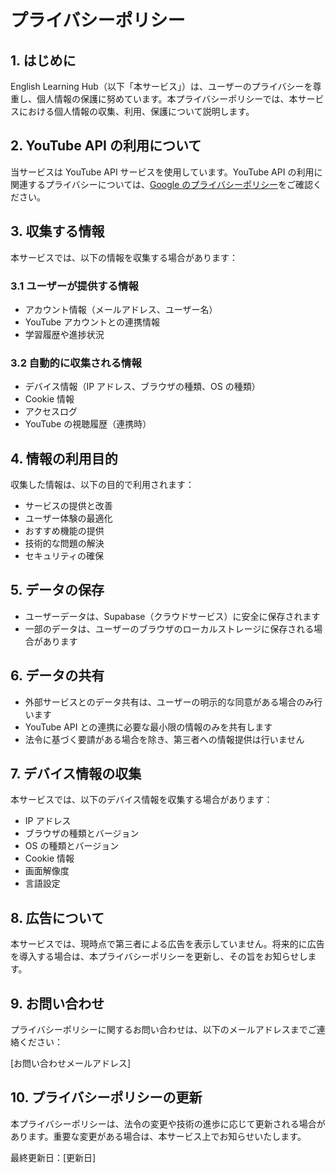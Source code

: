 # プライバシーポリシー

## 1. はじめに

English Learning Hub（以下「本サービス」）は、ユーザーのプライバシーを尊重し、個人情報の保護に努めています。本プライバシーポリシーでは、本サービスにおける個人情報の収集、利用、保護について説明します。

## 2. YouTube API の利用について

当サービスは YouTube API サービスを使用しています。YouTube API の利用に関連するプライバシーについては、[Google のプライバシーポリシー](http://www.google.com/policies/privacy)をご確認ください。

## 3. 収集する情報

本サービスでは、以下の情報を収集する場合があります：

### 3.1 ユーザーが提供する情報

- アカウント情報（メールアドレス、ユーザー名）
- YouTube アカウントとの連携情報
- 学習履歴や進捗状況

### 3.2 自動的に収集される情報

- デバイス情報（IP アドレス、ブラウザの種類、OS の種類）
- Cookie 情報
- アクセスログ
- YouTube の視聴履歴（連携時）

## 4. 情報の利用目的

収集した情報は、以下の目的で利用されます：

- サービスの提供と改善
- ユーザー体験の最適化
- おすすめ機能の提供
- 技術的な問題の解決
- セキュリティの確保

## 5. データの保存

- ユーザーデータは、Supabase（クラウドサービス）に安全に保存されます
- 一部のデータは、ユーザーのブラウザのローカルストレージに保存される場合があります

## 6. データの共有

- 外部サービスとのデータ共有は、ユーザーの明示的な同意がある場合のみ行います
- YouTube API との連携に必要な最小限の情報のみを共有します
- 法令に基づく要請がある場合を除き、第三者への情報提供は行いません

## 7. デバイス情報の収集

本サービスでは、以下のデバイス情報を収集する場合があります：

- IP アドレス
- ブラウザの種類とバージョン
- OS の種類とバージョン
- Cookie 情報
- 画面解像度
- 言語設定

## 8. 広告について

本サービスでは、現時点で第三者による広告を表示していません。将来的に広告を導入する場合は、本プライバシーポリシーを更新し、その旨をお知らせします。

## 9. お問い合わせ

プライバシーポリシーに関するお問い合わせは、以下のメールアドレスまでご連絡ください：

[お問い合わせメールアドレス]

## 10. プライバシーポリシーの更新

本プライバシーポリシーは、法令の変更や技術の進歩に応じて更新される場合があります。重要な変更がある場合は、本サービス上でお知らせいたします。

最終更新日：[更新日]
